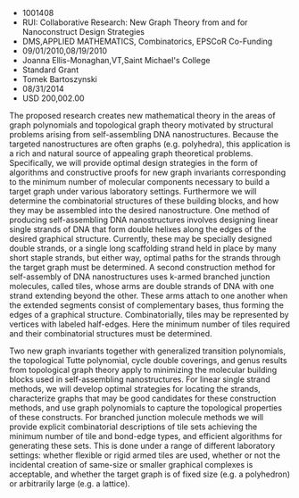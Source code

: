 
* 1001408
* RUI: Collaborative Research: New Graph Theory from and for Nanoconstruct Design Strategies
* DMS,APPLIED MATHEMATICS, Combinatorics, EPSCoR Co-Funding
* 09/01/2010,08/19/2010
* Joanna Ellis-Monaghan,VT,Saint Michael's College
* Standard Grant
* Tomek Bartoszynski
* 08/31/2014
* USD 200,002.00

The proposed research creates new mathematical theory in the areas of graph
polynomials and topological graph theory motivated by structural problems
arising from self-assembling DNA nanostructures. Because the targeted
nanostructures are often graphs (e.g. polyhedra), this application is a rich and
natural source of appealing graph theoretical problems. Specifically, we will
provide optimal design strategies in the form of algorithms and constructive
proofs for new graph invariants corresponding to the minimum number of molecular
components necessary to build a target graph under various laboratory settings.
Furthermore we will determine the combinatorial structures of these building
blocks, and how they may be assembled into the desired nanostructure. One method
of producing self-assembling DNA nanostructures involves designing linear single
strands of DNA that form double helixes along the edges of the desired graphical
structure. Currently, these may be specially designed double strands, or a
single long scaffolding strand held in place by many short staple strands, but
either way, optimal paths for the strands through the target graph must be
determined. A second construction method for self-assembly of DNA nanostructures
uses k-armed branched junction molecules, called tiles, whose arms are double
strands of DNA with one strand extending beyond the other. These arms attach to
one another when the extended segments consist of complementary bases, thus
forming the edges of a graphical structure. Combinatorially, tiles may be
represented by vertices with labeled half-edges. Here the minimum number of
tiles required and their combinatorial structures must be determined.

Two new graph invariants together with generalized transition polynomials, the
topological Tutte polynomial, cycle double coverings, and genus results from
topological graph theory apply to minimizing the molecular building blocks used
in self-assembling nanostructures. For linear single strand methods, we will
develop optimal strategies for locating the strands, characterize graphs that
may be good candidates for these construction methods, and use graph polynomials
to capture the topological properties of these constructs. For branched junction
molecule methods we will provide explicit combinatorial descriptions of tile
sets achieving the minimum number of tile and bond-edge types, and efficient
algorithms for generating these sets. This is done under a range of different
laboratory settings: whether flexible or rigid armed tiles are used, whether or
not the incidental creation of same-size or smaller graphical complexes is
acceptable, and whether the target graph is of fixed size (e.g. a polyhedron) or
arbitrarily large (e.g. a lattice).
